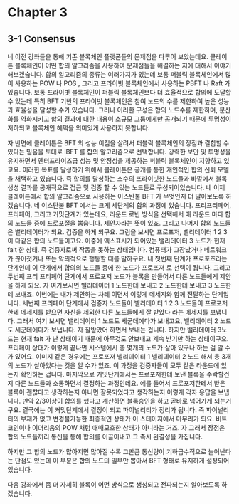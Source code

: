 # Chapter 3 

## 3-1 Consensus

네 이전 강좌들을 통해 기존 블록체인 플랫폼들의 문제점을 다루어 보았는데요. 클레이튼 블록체인이 어떤 합의 알고리즘을 사용하여 문제점들을 해결하는 지에 대해서 이야기해보겠습니다. 합의 알고리즘의 종류는 여러가지가 있는데 보통 퍼블릭 블록체인에서 많이 사용하는 POW 나 POS , 그리고 프라이빗 블록체인에서 사용하는 PBFT 나 Raft 가 있습니다. 보통 프라이빗 블록체인이 퍼블릭 블록체인보다 더 효율적으로 합의에 도달할 수 있는데 특히 BFT 기반의 프라이빗 블록체인은 참여 노드의 수를 제한하여 높은 성능과 효율성을 달성할 수가 있습니다. 그러나 이러한 구성은 합의 노드수를 제한하며, 분산화를 약화시키고 합의 결과에 대한 내용이 소규모 그룹에게만 공개되기 때문에 투명성이 저하되고 블록체인 혜택을 의미있게 사용하지 못합니다. 

자 반면에 클레이튼은 BFT 의 성능 이점을 살려서 퍼블릭 블록체인의 장점과 결합할 수 있다는 믿음을 토대로 IBFT 를 합의 알고리즘으로 선택합니다. 강력한 보안 및 투명성을 유지하면서 엔터프라이즈급 성능 및 안정성을 제공하는 퍼블릭 블록체인이 지향하고 있고요. 이러한 목표를 달성하기 위해서 클레이튼은 공개를 통한 개인적인 합의 신뢰 모델을 채택하고 있습니다. 즉 합의를 달성하는 소수의 프라이빗한 노드들과 바깥에서 블록생성 결과를 공개적으로 접근 및 검증 할 수 있는 노드들로 구성되어있습니다. 네 이제 클레이튼에서 합의 알고리즘으로 사용하는 이스탄불 BFT 가 무엇인지 더 알아보도록 하겠습니다. 네 이스탄불 BFT 에서는 크게 세단계의 합의 과정에 있습니다. 프리프리페어, 프리페어, 그리고 커밋단계가 있는데요, 라운드 로빈 방식을 선택해서 매 라운드 마다 합의 노드들 중에 프로포절을 뽑습니다. 제안자라는 뜻이 있죠. 그리고 나머지 합의 노드들은 밸리데이터가 되요. 검증을 하게 되구요. 그림을 보시면 프로포저, 벨리데이터 1 2 3 이 다같은 합의 노드들이고요. 이중에 엑스표시가 되어있는 밸리데이터 3 노드가 현재 falt 한 상태. 즉 검증자로써 작동을 못하는 상태입니다. 컴퓨터가 고장났거나 네트워크가 끊어졋거나 또는 악의적으로 행동할 때를 말하구요. 네 첫번째 단계가 프로포즈라는 단계인데 이 단계에서 합의의 노드들 중에 한 노드가 프로포저 로 선택이 됩니다. 그리고 두번째 프리 프리페어 단게에서 프로포저 노드가 블록을 만들어서 다른 노드들에게 제안을 하게 되요. 자 여기보시면 밸리데이터 1 노드한테 보내고 2 노드한테 보내고 3 노드한테 보내죠. 이번에는 내가 제안하는 차례 이면서 이렇게 메세지와 함께 전달하는 단계입니다. 세번째 프리페어 단계에서 검증자 노드들이 벨리데이터 1 2 3 노드들이 프로포저한테 메세지를 받으면 자신을 제외한 다른 노드들에게 잘 받았다 라는 메세지를 보냅니다. 그래서 여기 보시면 밸리데이터 1 노드도 세군데에다가 보내고요, 밸리데이터 2 노드도 세군데에다가 보냅니다. 자 잘받았어 하면서 보내는 겁니다. 하지만 밸리데이터 3노드는 현재 falt 가 난 상태이기 때문에 아무것도 안보내고 계속 받기만 하는 상태이구요. 프리페어 상태가 이렇게 끝나면 시스템에서 총 몇개의 노드가 살아 있구나 하는 걸 알 수가 있어요. 이미지 같은 경우에는 프로포저 벨리데이터 1 벨리데이터 2 노드 해서 총 3개의 노드가 살아있다는 것을 알 수가 있죠. 이 과정을 검증자들이 모두 같은 라운드에 있는지 확인하는 겁니다. 마지막으로 커밋단게에서는 프로포저한테 보낸 블록을 수락할건지 다른 노드들과 소통하면서 결정하는 과정인데요. 예를 들어서 프로포저한테서 받은 블록이 괜찮다고 생각하는지 아니면 잘못되었다고 생각하는지 이렇게 각자 응답을 보냅니다. 만약 2/3이상이 합의를 했다고 계산하면 블록승인을 하고 곧바로 넘어가게 되는거구요. 결국에는 이 커밋단계에서 결정이 되고 파이널리티가 정리가 됩니다. 즉 파이널리티의 부재가 없고 변경불가능한 최종적인 상태가 이 스테이지에서 마무리가 되요. 비트코인이나 이더리움의 POW 처럼 애매모호한 상태가 아니라는 거죠. 자 그래서 장점은 합의 노드들끼리 통신을 통해 합의를 이끌어내고 그 즉시 완결성을 가집니다. 

하지만 그 합의 노드가 많아지면 많아질 수록 그만큼 통신량이 기하급수적으로 늘어난다는 단점도 있는데 이 부분은 합의 노드의 일부만 뽑아서 BFT  형태로 유지하게 설정되어있습니다. 

다음 강좌에서 좀 더 자세히 블록이 어떤 방식으로 생성되고 전파되는지 알아보도록 하겠습니다.
